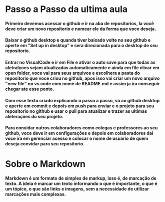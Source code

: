# Passo a Passo da ultima aula

#### Primeiro devemos acessar o github e ir na aba de repositorios, la você deve criar um novo repositorio e nomear ele da forma que voce deseja.

#### Baixar o github desktop e quanda tiver baixado volte no seu github e aperte em "Set up in desktop" e sera direcionada para o desktop de seu repositorio.

#### Entrar no VisualCode e ir em File e ativar o auto save para que todas as aletralçoes sejam atualizadas automaticamente e ainda em file  clicar em open folder, voce vai para seus arquivos e escolhera a pasta do repositorio que voce criou no github, apos isso vai criar um novo arquivo "new file" no vs code com nome de README.md e assim ja ira conseguir chegar ate esse ponto.

#### Com esse texto criado explicando o passo a passo, vá ao github desktop e aperte em commit e depois em push para enviar e o projeto para seu repositorio no github e usar o pull para atualizar e trazer as ultimas aleterações do seu projeto.

#### Para convidar outros colaboradores como colegas e professores ao seu github, voce deve ir em configurações e depois em colaboradores dai voce ira em gerenciar acesso e colocar o nome de usuario de quem deseja convidar para seu repositorio.

# Sobre o Markdown 

#### Markdown é um formato de simples de markup, isso é, de marcação de texto. A ideia é marcar um texto informando o que é importante, o que é um tópico, o que são links e imagens, sem a necessidade de utilizar marcações mais complexas.

